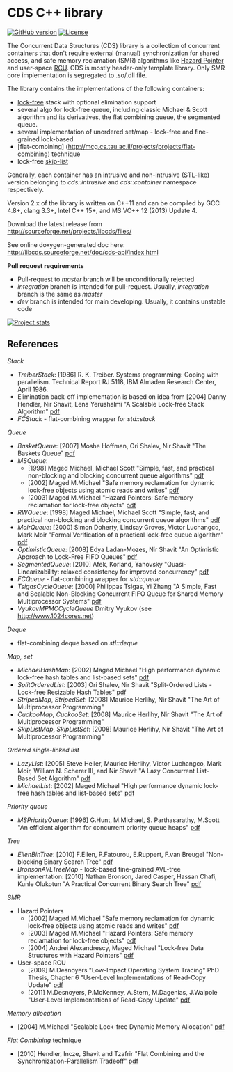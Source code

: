 CDS C++ library
===============
[![GitHub version](https://badge.fury.io/gh/khizmax%2Flibcds.svg)](http://badge.fury.io/gh/khizmax%2Flibcds)
[![License](https://img.shields.io/:license-bsd-blue.svg?style=round-square)](https://github.com/khizmax/libcds/blob/master/LICENSE)

<!---
The build time for lib and hdr-test is exceed the limit of 50 minutes
[![Build Status](https://travis-ci.org/khizmax/libcds.svg?branch=dev)](https://travis-ci.org/khizmax/libcds)
-->
<!---
The coverity dataset is about 4G of size and about 1G in compressed state so it is a problem to upload it to the coverity server
[![Coverity Scan Build Status](https://scan.coverity.com/projects/4445/badge.svg)](https://scan.coverity.com/projects/4445)
-->

The Concurrent Data Structures (CDS) library is a collection of concurrent containers
that don't require external (manual) synchronization for shared access, and safe memory reclamation (SMR) 
algorithms like [Hazard Pointer](http://en.wikipedia.org/wiki/Hazard_pointer) 
and user-space [RCU](http://en.wikipedia.org/wiki/Read-copy-update). 
CDS is mostly header-only template library. Only SMR core implementation is segregated to .so/.dll file.

The library contains the implementations of the following containers:
  - [lock-free](http://en.wikipedia.org/wiki/Non-blocking_algorithm) stack with optional elimination support
  - several algo for lock-free queue, including classic Michael & Scott algorithm and its derivatives,
    the flat combining queue, the segmented queue.
  - several implementation of unordered set/map - lock-free and fine-grained lock-based
  - [flat-combining] (http://mcg.cs.tau.ac.il/projects/projects/flat-combining) technique
  - lock-free [skip-list](http://en.wikipedia.org/wiki/Skip_list)
  
Generally, each container has an intrusive and non-intrusive (STL-like) version belonging to 
*cds::intrusive* and *cds::container* namespace respectively.

Version 2.x of the library is written on C++11 and can be compiled by GCC 4.8+, clang 3.3+, Intel C++ 15+, 
and MS VC++ 12 (2013) Update 4.

Download the latest release from http://sourceforge.net/projects/libcds/files/

See online doxygen-generated doc here: http://libcds.sourceforge.net/doc/cds-api/index.html

**Pull request requirements**
- Pull-request to *master* branch will be unconditionally rejected
- *integration* branch is intended for pull-request. Usually, *integration* branch is the same as *master*
- *dev* branch is intended for main developing. Usually, it contains unstable code

[![Project stats](https://www.openhub.net/p/khizmax-libcds/widgets/project_thin_badge.gif)](https://www.openhub.net/p/khizmax-libcds)

References
----------
*Stack*
  - *TreiberStack*: [1986] R. K. Treiber. Systems programming: Coping with parallelism. Technical Report RJ 5118, IBM Almaden Research Center, April 1986.
  - Elimination back-off implementation is based on idea from [2004] Danny Hendler, Nir Shavit, Lena Yerushalmi "A Scalable Lock-free Stack Algorithm"
        [pdf](http://people.csail.mit.edu/shanir/publications/Lock_Free.pdf)
  - *FCStack* - flat-combining wrapper for *std::stack*
        
*Queue*
  - *BasketQueue*: [2007] Moshe Hoffman, Ori Shalev, Nir Shavit "The Baskets Queue"
        [pdf](http://people.csail.mit.edu/shanir/publications/Baskets%20Queue.pdf)
  - *MSQueue*:
    * [1998] Maged Michael, Michael Scott "Simple, fast, and practical non-blocking and blocking concurrent queue algorithms"
        [pdf](http://www.cs.rochester.edu/~scott/papers/1996_PODC_queues.pdf)
    * [2002] Maged M.Michael "Safe memory reclamation for dynamic lock-free objects using atomic reads and writes"
        [pdf](http://www.research.ibm.com/people/m/michael/podc-2002.pdf)
    * [2003] Maged M.Michael "Hazard Pointers: Safe memory reclamation for lock-free objects"
        [pdf](http://www.research.ibm.com/people/m/michael/ieeetpds-2004.pdf)
  - *RWQueue*: [1998] Maged Michael, Michael Scott "Simple, fast, and practical non-blocking and blocking concurrent queue algorithms"
        [pdf](http://www.cs.rochester.edu/~scott/papers/1996_PODC_queues.pdf)
  - *MoirQueue*: [2000] Simon Doherty, Lindsay Groves, Victor Luchangco, Mark Moir "Formal Verification of a practical lock-free queue algorithm"
        [pdf](http://citeseerx.ist.psu.edu/viewdoc/download?doi=10.1.1.87.9954&rep=rep1&type=pdf)
  - *OptimisticQueue*: [2008] Edya Ladan-Mozes, Nir Shavit "An Optimistic Approach to Lock-Free FIFO Queues"
        [pdf](https://people.csail.mit.edu/edya/publications/OptimisticFIFOQueue-journal.pdf)
  - *SegmentedQueue*: [2010] Afek, Korland, Yanovsky "Quasi-Linearizability: relaxed consistency for improved concurrency"
        [pdf](http://mcg.cs.tau.ac.il/papers/opodis2010-quasi.pdf)
  - *FCQueue* - flat-combining wrapper for *std::queue*
  - *TsigasCycleQueue*: [2000] Philippas Tsigas, Yi Zhang "A Simple, Fast and Scalable Non-Blocking Concurrent FIFO Queue for Shared Memory Multiprocessor Systems"
        [pdf](http://www.cse.chalmers.se/~tsigas/papers/latest-spaa01.pdf)
  - *VyukovMPMCCycleQueue* Dmitry Vyukov (see http://www.1024cores.net)

*Deque*
  - flat-combining deque based on *stl::deque*

*Map, set*
  - *MichaelHashMap*: [2002] Maged Michael "High performance dynamic lock-free hash tables and list-based sets"
        [pdf](http://www.research.ibm.com/people/m/michael/spaa-2002.pdf)
  - *SplitOrderedList*: [2003] Ori Shalev, Nir Shavit "Split-Ordered Lists - Lock-free Resizable Hash Tables"
        [pdf](http://people.csail.mit.edu/shanir/publications/Split-Ordered_Lists.pdf)
  - *StripedMap*, *StripedSet*: [2008] Maurice Herlihy, Nir Shavit "The Art of Multiprocessor Programming"
  - *CuckooMap*, *CuckooSet*: [2008] Maurice Herlihy, Nir Shavit "The Art of Multiprocessor Programming"
  - *SkipListMap*, *SkipListSet*: [2008] Maurice Herlihy, Nir Shavit "The Art of Multiprocessor Programming"
        
*Ordered single-linked list*
  - *LazyList*: [2005] Steve Heller, Maurice Herlihy, Victor Luchangco, Mark Moir, William N. Scherer III, and Nir Shavit "A Lazy Concurrent List-Based Set Algorithm"
        [pdf](http://people.csail.mit.edu/shanir/publications/Lazy_Concurrent.pdf)
  - *MichaelList*: [2002] Maged Michael "High performance dynamic lock-free hash tables and list-based sets"
        [pdf](http://www.research.ibm.com/people/m/michael/spaa-2002.pdf)

*Priority queue*
  - *MSPriorityQueue*: [1996] G.Hunt, M.Michael, S. Parthasarathy, M.Scott "An efficient algorithm for concurrent priority queue heaps"
        [pdf](http://web.cse.ohio-state.edu/dmrl/papers/heap96.pdf)

*Tree*
  - *EllenBinTree*: [2010] F.Ellen, P.Fatourou, E.Ruppert, F.van Breugel "Non-blocking Binary Search Tree"
        [pdf](http://www.cs.vu.nl/~tcs/cm/faith.pdf)
  - *BronsonAVLTreeMap* - lock-based fine-grained AVL-tree implementation: 
        [2010] Nathan Bronson, Jared Casper, Hassan Chafi, Kunle Olukotun "A Practical Concurrent Binary Search Tree"
        [pdf](https://ppl.stanford.edu/papers/ppopp207-bronson.pdf)

*SMR*
  - Hazard Pointers
    * [2002] Maged M.Michael "Safe memory reclamation for dynamic lock-free objects using atomic reads and writes" 
             [pdf](http://www.research.ibm.com/people/m/michael/podc-2002.pdf)
    * [2003] Maged M.Michael "Hazard Pointers: Safe memory reclamation for lock-free objects" 
             [pdf](http://www.research.ibm.com/people/m/michael/ieeetpds-2004.pdf)
    * [2004] Andrei Alexandrescy, Maged Michael "Lock-free Data Structures with Hazard Pointers" 
             [pdf](http://www.researchgate.net/profile/Andrei_Alexandrescu/publication/252573326_Lock-Free_Data_Structures_with_Hazard_Pointers/links/0deec529e7804288fe000000.pdf)
  - User-space RCU
    * [2009] M.Desnoyers "Low-Impact Operating System Tracing" PhD Thesis,
             Chapter 6 "User-Level Implementations of Read-Copy Update"
             [pdf](http://www.lttng.org/files/thesis/desnoyers-dissertation-2009-12-v27.pdf)
    * [2011] M.Desnoyers, P.McKenney, A.Stern, M.Dagenias, J.Walpole "User-Level
             Implementations of Read-Copy Update"
             [pdf](http://www.dorsal.polymtl.ca/sites/www.dorsal.polymtl.ca/files/publications/desnoyers-ieee-urcu-submitted.pdf)

*Memory allocation*
  - [2004] M.Michael "Scalable Lock-free Dynamic Memory Allocation"
            [pdf](http://www.research.ibm.com/people/m/michael/pldi-2004.pdf)

*Flat Combining* technique
  - [2010] Hendler, Incze, Shavit and Tzafrir "Flat Combining and the Synchronization-Parallelism Tradeoff"
            [pdf](http://www.cs.bgu.ac.il/~hendlerd/papers/flat-combining.pdf)
